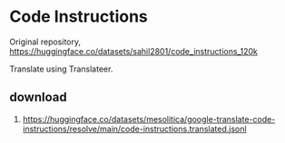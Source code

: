 # Code Instructions

Original repository, https://huggingface.co/datasets/sahil2801/code_instructions_120k

Translate using Translateer.

## download

1. https://huggingface.co/datasets/mesolitica/google-translate-code-instructions/resolve/main/code-instructions.translated.jsonl
